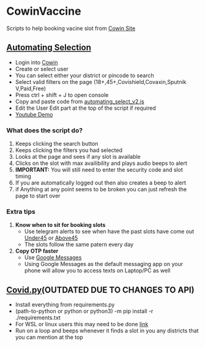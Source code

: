 # CowinVaccine

Scripts to help booking vacine slot from [Cowin Site](https://www.cowin.gov.in/home)

## [Automating Selection](https://github.com/yadurajgupta/CowinVaccine/blob/main/automating_select_v2.js)

- Login into [Cowin](https://selfregistration.cowin.gov.in/)
- Create or select user
- You can select either your district or pincode to search
- Select valid filters on the page (18+,45+,Covishield,Covaxin,Sputnik V,Paid,Free)
- Press ctrl + shift + J to open console
- Copy and paste code from [automating_select_v2.js](https://raw.githubusercontent.com/yadurajgupta/CowinVaccine/main/automating_select_v2.js)
- Edit the User Edit part at the top of the script if required
- [Youtube Demo](https://youtu.be/epKo8R-mI3k)

### What does the script do?

1. Keeps clicking the search button
2. Keeps clicking the filters you had selected
3. Looks at the page and sees if any slot is available
4. Clicks on the slot with max availibility and plays audio beeps to alert
5. **IMPORTANT:** You will still need to enter the security code and slot timing
6. If you are automatically logged out then also creates a beep to alert
7. if Anything at any point seems to be broken you can just refresh the page to start over

### **Extra tips**

1. **Know when to sit for booking slots**
   - Use telegram alerts to see when have the past slots have come out [Under45](https://under45.in/) or [Above45](https://above45.in/)
   - The slots follow the same patern every day
2. **Copy OTP faster**
   - Use [Google Messages](https://play.google.com/store/apps/details?id=com.google.android.apps.messaging&hl=en_IN&gl=US)
   - Using Google Messages as the default messaging app on your phone will allow you to access texts on Laptop/PC as well

## [Covid.py](https://github.com/yadurajgupta/CowinVaccine/blob/main/covid.py)(OUTDATED DUE TO CHANGES TO API)

- Install everything from requirements.py
- (path-to-python or python or python3) -m pip install -r ./requirements.txt
- For WSL or linux users this may need to be done [link](https://github.com/greghesp/assistant-relay/issues/49#issuecomment-482837721)
- Run on a loop and beeps whenever it finds a slot in you any districts that you can mention at the top
